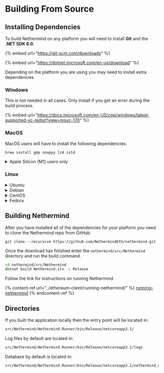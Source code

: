 # Building From Source

## Installing Dependencies

To build Nethermind on any platform you will need to install **Git** and the **.NET SDK 6.0.**

{% embed url="https://git-scm.com/downloads" %}

{% embed url="https://dotnet.microsoft.com/en-us/download" %}

Depending on the platform you are using you may need to install extra dependencies.

### Windows

This is not needed in all cases. Only install if you get an error during the build process.

{% embed url="https://docs.microsoft.com/en-US/cpp/windows/latest-supported-vc-redist?view=msvc-170" %}

### MacOS

MacOS users will have to install the following dependencies.

```bash
brew install gmp snappy lz4 zstd
```

<details>

<summary>Apple Silicon (M1) users only</summary>

You will need to create symlink for homebrew dependencies.

```bash
sudo ln -s find /opt/homebrew/Cellar/snappy -name "libsnappy.dylib" /usr/local/lib/libsnappy.dylib
```

</details>

### Linux

<details>

<summary>Ubuntu</summary>

## amd64

```
sudo apt-get install libsnappy-dev libc6-dev libc6
```

#### Link Libraries For 21.04+

```
/sudo ln -s /usr/lib/x86_64-linux-gnu/libdl.so.2 /usr/lib/x86_64-linux-gnu/libdl.so
```

## arm64/aarch64

```
sudo apt-get install libsnappy-dev libc6-dev libc6 libgflags-dev
```

#### Link Libraries For 21.04+

```
/sudo ln -s /usr/lib/aarch64-linux-gnu/libdl.so.2 /usr/lib/aarch64-linux-gnu/libdl.so
```

</details>

<details>

<summary>Debian</summary>

```
sudo apt-get install libsnappy-dev libc6-dev libc6
```

</details>

<details>

<summary>CentOS</summary>

```
sudo yum install -y glibc-devel bzip2-devel libzstd
```

#### Link Libraries

```
sudo ln -s `find /usr/lib64/ -type f -name "libbz2.so.1*"` /usr/lib64/libbz2.so.1.0 && \
sudo ln -s `find /usr/lib64/ -type f -name "libsnappy.so.1*"` /usr/lib64/libsnappy.so
```

</details>

<details>

<summary>Fedora</summary>

```
sudo yum install -y glibc-devel snappy libzstd
```

#### Link Libraires

```
sudo ln -s `find /usr/lib64/ -type f -name "libbz2.so.1*"` /usr/lib64/libbz2.so.1.0 && \
sudo ln -s `find /usr/lib64/ -type f -name "libsnappy.so.1*"` /usr/lib64/libsnappy.so
```

#### Extra Requirements For Fedora 35

```
//sudo ln -s `find /usr/lib64/ -type f -name "libdl.so.2*"` /usr/lib64/libdl.so
```

</details>

## Building Nethermind

After you have installed all of the dependencies for your platform you need to clone the Nethermind repo from GitHub.

```
git clone --recursive https://github.com/NethermindEth/nethermind.git
```

Once the download has finished enter the `nethermind/src/Nethermind` directory and run the build command.

```bash
cd nethermind/src/Nethermind
dotnet build Nethermind.sln -c Release
```

Follow the link for instructions on running Nethermind

{% content-ref url="../ethereum-client/running-nethermind/" %}
[running-nethermind](../ethereum-client/running-nethermind/)
{% endcontent-ref %}

## Directories

If you built the application locally then the entry point will be located in:

```bash
src/Nethermind/Nethermind.Runner/bin/Release/netcoreapp3.1/
```

Log files by default are located in:

```bash
src/Nethermind/Nethermind.Runner/bin/Release/netcoreapp3.1/logs
```

Database by default is located in:

```bash
src/Nethermind/Nethermind.Runner/bin/Release/netcoreapp3.1/nethermind_db
```
